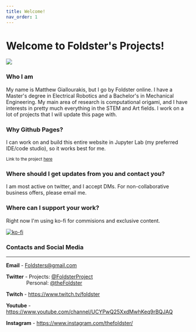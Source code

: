 ```yaml
---
title: Welcome!
nav_order: 1
---
```


# Welcome to Foldster's Projects!

![](https://i.imgur.com/xLlC4pI.png)

### Who I am

My name is Matthew Giallourakis, but I go by Foldster online. I have a Master's degree in Electrical Robotics and a Bachelor's in Mechanical Engineering. 
My main area of research is computational origami, and I have interests in pretty much everything in the STEM and Art fields. 
I work on a lot of projects that I will update this page with.

### Why Github Pages?

I can work on and build this entire website in Jupyter Lab (my preferred IDE/code studio), so it works best for me.

<small>Link to the project [here](https://github.com/foldsters/foldsters.github.io)</small>


### Where should I get updates from you and contact you?

I am most active on twitter, and I accept DMs. For non-collaborative business offers, please email me.

### Where can I support your work?

Right now I'm using ko-fi for commisions and exclusive content.

[![ko-fi](https://www.ko-fi.com/img/githubbutton_sm.svg)](https://ko-fi.com/B0B12PL3S)


### Contacts and Social Media
---
**Email** - Foldsters@gmail.com

**Twitter** - Projects: [@FoldsterProject](https://twitter.com/FoldsterProject)<br />
 &nbsp; &nbsp; &nbsp; &nbsp; &nbsp; &nbsp; &nbsp; Personal: [@theFoldster](https://twitter.com/theFoldster)

**Twitch** - <https://www.twitch.tv/foldster>

**Youtube** - <https://www.youtube.com/channel/UCYPwQ25XxdMwhKeq9rBQJAQ>

**Instagram** - <https://www.instagram.com/thefoldster/>




